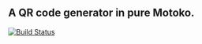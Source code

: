 ## A QR code generator in pure Motoko.

[![Build Status](https://travis-ci.org/enzoh/qr.svg?branch=master)](https://travis-ci.org/enzoh/qr?branch=master)
